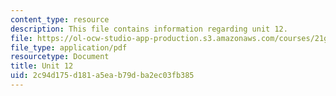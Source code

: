 ```yaml
---
content_type: resource
description: This file contains information regarding unit 12.
file: https://ol-ocw-studio-app-production.s3.amazonaws.com/courses/21g-104-chinese-iv-regular-spring-2006/2c94d175d181a5eab79dba2ec03fb385_MIT21G_104S06_unit12.pdf
file_type: application/pdf
resourcetype: Document
title: Unit 12
uid: 2c94d175-d181-a5ea-b79d-ba2ec03fb385
---
```

